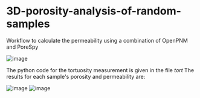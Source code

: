 # 3D-porosity-analysis-of-random-samples

Workflow to calculate the permeability using a combination of OpenPNM and PoreSpy

![image](https://github.com/user-attachments/assets/c0bb2d89-823b-4ffc-a03a-8f4cd38cc4f2)

The python code for the tortuosity measurement is given in the file _tort_ 
The results for each sample's porosity and permeability are:

![image](https://github.com/user-attachments/assets/2f108bb9-abf3-4847-aef8-4ac6c274236a)
![image](https://github.com/user-attachments/assets/d61b1890-477a-4987-a3e9-c8a1d49ad4e4)

